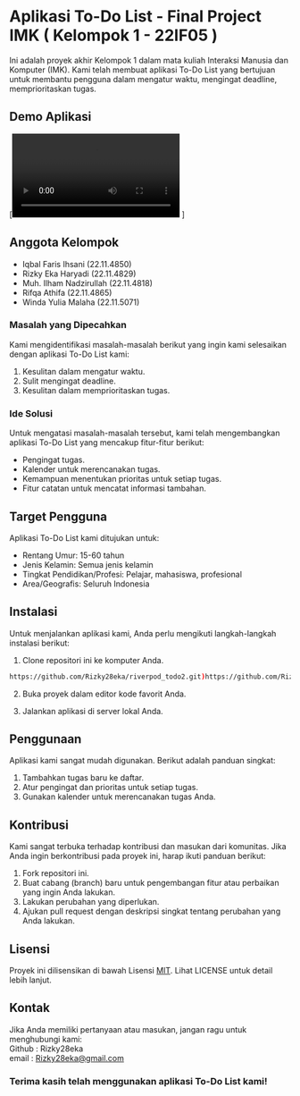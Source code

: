 # Aplikasi To-Do List - Final Project IMK ( Kelompok 1 - 22IF05 )

Ini adalah proyek akhir Kelompok 1 dalam mata kuliah Interaksi Manusia dan Komputer (IMK). Kami telah membuat aplikasi To-Do List yang bertujuan untuk membantu pengguna dalam mengatur waktu, mengingat deadline, memprioritaskan tugas.

## Demo Aplikasi
[![Demo Aplikasi](https://github.com/Rizky28eka/riverpod_todo2/blob/main/Demo%20Aplikasi.mov) ]

## Anggota Kelompok

- Iqbal Faris Ihsani (22.11.4850)
- Rizky Eka Haryadi (22.11.4829)
- Muh. Ilham Nadzirullah (22.11.4818)
- Rifqa Athifa (22.11.4865)
- Winda Yulia Malaha (22.11.5071)

### Masalah yang Dipecahkan

Kami mengidentifikasi masalah-masalah berikut yang ingin kami selesaikan dengan aplikasi To-Do List kami:

1. Kesulitan dalam mengatur waktu.
2. Sulit mengingat deadline.
3. Kesulitan dalam memprioritaskan tugas.

### Ide Solusi

Untuk mengatasi masalah-masalah tersebut, kami telah mengembangkan aplikasi To-Do List yang mencakup fitur-fitur berikut:

- Pengingat tugas.
- Kalender untuk merencanakan tugas.
- Kemampuan menentukan prioritas untuk setiap tugas.
- Fitur catatan untuk mencatat informasi tambahan.

## Target Pengguna

Aplikasi To-Do List kami ditujukan untuk:

- Rentang Umur: 15-60 tahun
- Jenis Kelamin: Semua jenis kelamin
- Tingkat Pendidikan/Profesi: Pelajar, mahasiswa, profesional
- Area/Geografis: Seluruh Indonesia

## Instalasi

Untuk menjalankan aplikasi kami, Anda perlu mengikuti langkah-langkah instalasi berikut:

1. Clone repositori ini ke komputer Anda.

```bash
https://github.com/Rizky28eka/riverpod_todo2.git)https://github.com/Rizky28eka/riverpod_todo2.git
```

2. Buka proyek dalam editor kode favorit Anda.

3. Jalankan aplikasi di server lokal Anda.

## Penggunaan

Aplikasi kami sangat mudah digunakan. Berikut adalah panduan singkat:

1. Tambahkan tugas baru ke daftar.
2. Atur pengingat dan prioritas untuk setiap tugas.
3. Gunakan kalender untuk merencanakan tugas Anda.

## Kontribusi
Kami sangat terbuka terhadap kontribusi dan masukan dari komunitas. Jika Anda ingin berkontribusi pada proyek ini, harap ikuti panduan berikut:

1. Fork repositori ini.
2. Buat cabang (branch) baru untuk pengembangan fitur atau perbaikan yang ingin Anda lakukan.
3. Lakukan perubahan yang diperlukan.
4. Ajukan pull request dengan deskripsi singkat tentang perubahan yang Anda lakukan.

## Lisensi
Proyek ini dilisensikan di bawah Lisensi [MIT](https://choosealicense.com/licenses/mit/). Lihat LICENSE untuk detail lebih lanjut.

## Kontak
Jika Anda memiliki pertanyaan atau masukan, jangan ragu untuk menghubungi kami:
<br>
Github : Rizky28eka
<br>
email : Rizky28eka@gmail.com
<br>
### Terima kasih telah menggunakan aplikasi To-Do List kami!
